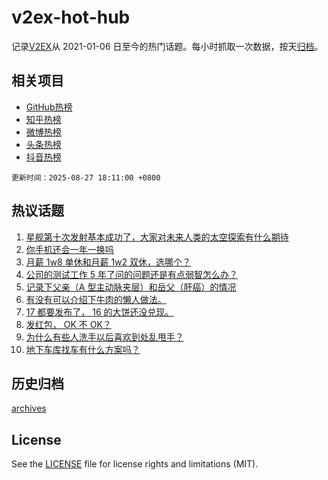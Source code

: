 # v2ex-hot-hub

 记录[V2EX](https://www.v2ex.com/)从 2021-01-06 日至今的热门话题。每小时抓取一次数据，按天[归档](archives)。
 
 ## 相关项目

- [GitHub热榜](https://github.com/lonnyzhang423/github-hot-hub)
- [知乎热榜](https://github.com/lonnyzhang423/zhihu-hot-hub)
- [微博热榜](https://github.com/lonnyzhang423/weibo-hot-hub)
- [头条热榜](https://github.com/lonnyzhang423/toutiao-hot-hub)
- [抖音热榜](https://github.com/lonnyzhang423/douyin-hot-hub)


 `更新时间：2025-08-27 18:11:00 +0800`

## 热议话题

1. [星舰第十次发射基本成功了，大家对未来人类的太空探索有什么期待](https://www.v2ex.com/t/1155181)
1. [你手机还会一年一换吗](https://www.v2ex.com/t/1155151)
1. [月薪 1w8 单休和月薪 1w2 双休，选哪个？](https://www.v2ex.com/t/1155168)
1. [公司的测试工作 5 年了问的问题还是有点弱智怎么办？](https://www.v2ex.com/t/1155212)
1. [记录下父亲（A 型主动脉夹层）和岳父（肝癌）的情况](https://www.v2ex.com/t/1155115)
1. [有没有可以介绍下牛肉的懒人做法。](https://www.v2ex.com/t/1155236)
1. [17 都要发布了， 16 的大饼还没兑现。](https://www.v2ex.com/t/1155159)
1. [发红包， OK 不 OK？](https://www.v2ex.com/t/1155299)
1. [为什么有些人洗手以后喜欢到处乱甩手？](https://www.v2ex.com/t/1155154)
1. [地下车库找车有什么方案吗？](https://www.v2ex.com/t/1155208)

## 历史归档

[archives](archives)

## License

See the [LICENSE](LICENSE) file for license rights and limitations (MIT).
